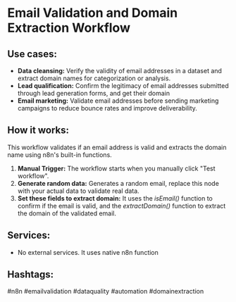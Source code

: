 # Email Validation and Domain Extraction Workflow

## Use cases:

- **Data cleansing:** Verify the validity of email addresses in a dataset and extract domain names for categorization or analysis.
- **Lead qualification:**  Confirm the legitimacy of email addresses submitted through lead generation forms, and get their domain
- **Email marketing:** Validate email addresses before sending marketing campaigns to reduce bounce rates and improve deliverability.

## How it works:

This workflow validates if an email address is valid and extracts the domain name using n8n's built-in functions.

1.  **Manual Trigger:** The workflow starts when you manually click "Test workflow".
2.  **Generate random data:** Generates a random email, replace this node with your actual data to validate real data.
3.  **Set these fields to extract domain:** It uses the *isEmail()* function to confirm if the email is valid, and the *extractDomain()* function to extract the domain of the validated email.

## Services:

-   No external services. It uses native n8n function

## Hashtags:

#n8n #emailvalidation #dataquality #automation #domainextraction
